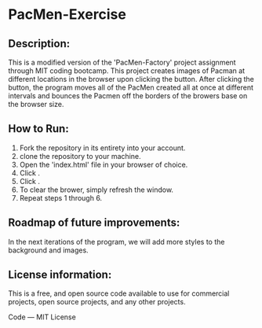 # PacMen-Exercise
## Description:
This is a modified version of the 'PacMen-Factory' project assignment through MIT coding bootcamp.
This project creates images of Pacman at different locations in the browser upon clicking the button. After clicking the button, the program moves all of the PacMen created all at once at different intervals and bounces the Pacmen off the borders of the browers base on the browser size.
## How to Run:
1. Fork the repository in its entirety into your account.
2. clone the repository to your machine.
3. Open the 'index.html' file in your browser of choice.
4. Click .
5. Click .
6. To clear the brower, simply refresh the window.
7. Repeat steps 1 through 6.
## Roadmap of future improvements:
In the next iterations of the program, we will add more styles to the background and images.
## License information:
This is a free, and open source code available to use for commercial projects, open source projects, and any other projects.

Code — MIT License
